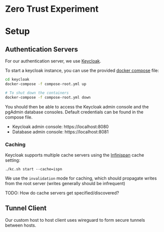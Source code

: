 # Zero Trust Experiment

# Setup

## Authentication Servers

For our authentication server, we use [Keycloak](https://keycloak.org). 

To start a keycloak instance, you can use the provided [docker compose](https://docs.docker.com/compose/install/)
file:

```bash
cd keycloak
docker-compose -f compose-root.yml up 

# To shut down the containers
docker-compose -f compose-root.yml down
```

You should then be able to access the Keycloak admin console and the
pgAdmin database consoles. Default credentials can be found in the compose file.

- Keycloak admin console: https://localhost:8080
- Database admin console: https://localhost:8081

### Caching

Keycloak supports multiple cache servers using the [Infinispan](https://infinispan.org/docs/stable/titles/configuring/configuring.html) 
cache setting:

```
./kc.sh start --cache=ispn
```

We use the `invalidation` mode for caching, which should propagate writes from
the root server (writes generally should be infrequent)

TODO: How do cache servers get specified/discovered?

## Tunnel Client
Our custom host to host client uses wireguard to form secure tunnels between hosts.

